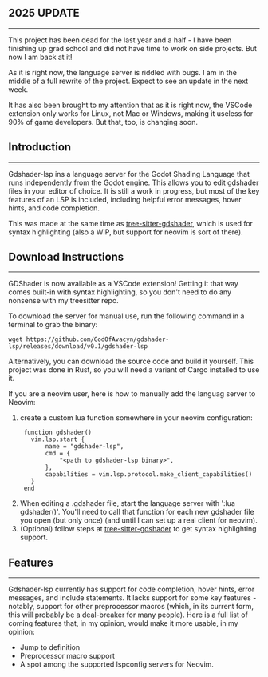 ## 2025 UPDATE
---
This project has been dead for the last year and a half - I have been finishing up grad school and did not have time to work on side projects. But now I am back at it!

As it is right now, the language server is riddled with bugs. I am in the middle of a full rewrite of the project. Expect to see an update in the next week.

It has also been brought to my attention that as it is right now, the VSCode extension only works for Linux, not Mac or Windows, making it useless for 90% of game developers. But that, too, is changing soon.
## Introduction
---
Gdshader-lsp ins a language server for the Godot Shading Language that runs independently from the Godot engine. This allows you to edit gdshader files in your editor of choice. It is still a work in progress, but most of the key features of an LSP is included, including helpful error messages, hover hints, and code completion.

This was made at the same time as [tree-sitter-gdshader](https://github.com/GodOfAvacyn/tree-sitter-gdshader), which is used for syntax highlighting (also a WIP, but support for neovim is sort of there).
## Download Instructions
---
GDShader is now available as a VSCode extension! Getting it that way comes built-in with syntax highlighting, so you don't need to do any nonsense with my treesitter repo.

To download the server for manual use, run the following command in a terminal to grab the binary:
```
wget https://github.com/GodOfAvacyn/gdshader-lsp/releases/download/v0.1/gdshader-lsp
```
Alternatively, you can download the source code and build it yourself. This project was done in Rust, so you will need a variant of Cargo installed to use it.

If you are a neovim user, here is how to manually add the languag server to Neovim:
1. create a custom lua function somewhere in your neovim configuration:
   ```
    function gdshader()
      vim.lsp.start {
          name = "gdshader-lsp",
          cmd = {
              "<path to gdshader-lsp binary>",
          },
          capabilities = vim.lsp.protocol.make_client_capabilities()
      }
    end
   ```
2. When editing a .gdshader file, start the language server with ':lua gdshader()'. You'll need to call that function for each new gdshader file you open (but only once) (and until I can set up a real client for neovim).
3. (Optional) follow steps at [tree-sitter-gdshader](https://github.com/GodOfAvacyn/tree-sitter-gdshader) to get syntax highlighting support.

## Features
---
Gdshader-lsp currently has support for code completion, hover hints, error messages, and include statements. It lacks support for some key features - notably, support for other preprocessor macros (which, in its current form, this will probably be a deal-breaker for many people). Here is a full list of coming features that, in my opinion, would make it more usable, in my opinion:
* Jump to definition
* Preprocessor macro support
* A spot among the supported lspconfig servers for Neovim.
